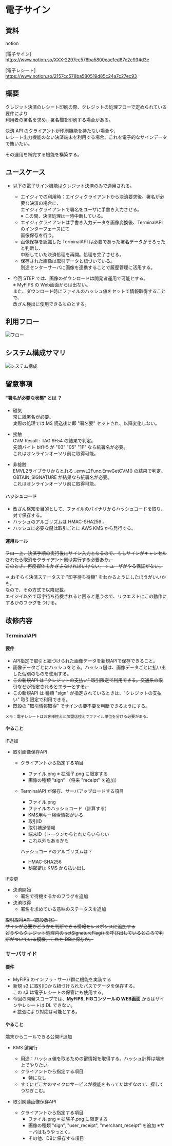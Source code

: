 # 電子サイン

## 資料

notion  

[電子サイン]  
https://www.notion.so/XXX-2297cc578ba5800eae1ed87e2c934d3e


[電子レシート]  
https://www.notion.so/2157cc578ba580519d85c24a7c27ec93

## 概要

クレジット決済のレシート印刷の際、クレジットの処理フローで定められている要件により  
利用者の署名を求め、署名欄を印刷する場合がある。  
  
決済 API のクライアントが印刷機能を持たない場合や、  
レシート出力機能のない決済端末を利用する場合、これを電子的なサインデータで賄いたい。

その運用を補完する機能を構築する。

## ユースケース

- 以下の電子サイン機能はクレジット決済のみで適用される。

  - エイジィでの利用時：エイジィクライアントから決済要求後、署名が必要な決済の場合に、  
    エイジィクライアントで署名をユーザに手書き入力させる。  
    ※ この間、決済処理は一時中断している。
  - エイジィクライアントは手書き入力データを画像変換後、TerminalAPI のインターフェースにて  
    画像保存を行う。
  - 画像保存を認識した TerminalAPI は必要であった署名データがそろったと判断し、  
    中断していた決済処理を再開。処理を完了させる。
  - 保存された画像は取引データと紐づいている。  
    別途センターサーバに画像を連携することで履歴管理に活用する。

- 今回 STEP では、画像のダウンロードは開発者運用で可能とする。  
  ※ MyFIPS の Web画面からは出ない。  
  また、ダウンロード時にファイルのハッシュ値をセットで情報取得することで、  
  改ざん検出に使用できるものとする。

## 利用フロー

![フロー](./img/flow.png)


## システム構成サマリ

![システム構成](./img/system.png)


## 留意事項

#### "署名が必要な状態" とは ？

- 磁気  
  常に紙署名が必要。  
  実際の処理では MS 読込後に即 "署名要" セットされ、以降変化しない。

- 接触  
  CVM Result : TAG 9F54 の結果で判定。  
  先頭バイト bit1-5 が "03" "05" "1F" なら紙署名が必要。  
  これはオンラインオーソリ前に取得可能。

- 非接触  
  EMVL2ライブラリからとれる _emvL2Func.EmvGetCVM() の結果で判定。  
  OBTAIN_SIGNATURE が結果なら紙署名が必要。  
  これはオンラインオーソリ前に取得可能。


#### ハッシュコード

- 改ざん検知を目的として、ファイルのバイナリからハッシュコードを取り、対で保存する。
- ハッシュのアルゴリズムは HMAC-SHA256 。
- ハッシュに必要な鍵は取引ごとに AWS KMS から発行する。

#### 運用ルール

~~フロー上、決済手順の実行後にサイン入力となるので、もしサインがキャンセルされたら取消をクライアント側は実行する必要あり。~~  
~~このとき、再度媒体をかざさなければいけない。→ ユーザがやる保証がない。~~

⇒ おそらく決済ステータスで "印字待ち待機" をわかるようにしたほうがいいかも。  
   なので、その方式で以降記載。  
   エイジイ以外で印字待ち待機されると困ると思うので、リクエストにこの動作にするかのフラグをつける。

## 改修内容

### TerminalAPI 

#### 要件

- API指定で取引と紐づけられた画像データを新規APIで保存できること。
- 画像データごとにハッシュをとる。ハッシュ鍵は、画像データごとに払い出した個別のものを使用する。
- ~~この新規API は "クレジットの支払い" 取引限定で利用できる。交通系の取引などが指定されるとエラーとする。~~
- この新規API は 種類 "sign" が指定されているときは、"クレジットの支払い" 取引限定で利用できる。
- 既設の "取引情報取得" でサインの要不要を判断できるようにする。

```
メモ：電子レシートはお客様控えと加盟店控えでファイル単位を分ける必要がある。
```

#### やること

IF追加
- 取引画像保存API  
  - クライアントから指定する項目
    - ファイル.png   ※ 拡張子.png に限定する  
    - 画像の種類 "sign"      （将来 "receipt" を追加）

  - TerminalAPI が保存、サーバアップロードする項目
    - ファイル.png
    - ファイルのハッシュコード（計算する）
    - KMS用キー検索情報がいる
    - 取引ID
    - 取引補足情報
    - 端末ID（トークンからとれたらいらない
    - これ以外もあるかも

    ハッシュコードのアルゴリズムは？
    - HMAC-SHA256 
    - 秘密鍵は KMS から払い出し  


IF変更
 - 決済開始
   - 署名で待機するかのフラグを追加
 - 決済取得
   - 署名を求めている意味のステータスを追加
 

~~取引取得API（既設改修）~~  
~~サインが必要かどうかを判断できる情報をレスポンスに追加する~~  
~~どうやらクレジット処理内の setSignatureFlag() を呼び出しているところで判断がついている模様。これを DBに保存か。~~  


### サーバサイド

#### 要件

- MyFIPS のインフラ・サーバ群に機能を実装する
- 新規 s3 に取引IDから紐づけられたパスでデータを保存する。  
  この s3 は電子レシートの保管にも使用する。
- 今回の開発スコープでは、**MyFIPS, FIGコンソールの WEB画面** からはサインやレシートは DL できない。   
  ※ 拡張により対応は可能とする。


#### やること
端末からコールできる公開IF追加

- KMS 鍵発行
  - 用途：ハッシュ値を取るための鍵情報を取得する。ハッシュ計算は端末上でやりたい。
  - クライアントから指定する項目
    - 特になし
  - すでにどこかのマイクロサービスが機能をもってたはずなので、探してつなぎこむ。

- 取引関連画像保存API 
  - クライアントから指定する項目
    - ファイル.png   ※ 拡張子.png に限定する  
    - 画像の種類 "sign", "user_receipt", "merchant_receipt" を追加 ※サーバはもうやっとく。
    - その他、DBに保存する項目
